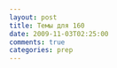 ```yaml
---
layout: post
title: Темы для 160
date: 2009-11-03T02:25:00
comments: true
categories: prep
---
```


